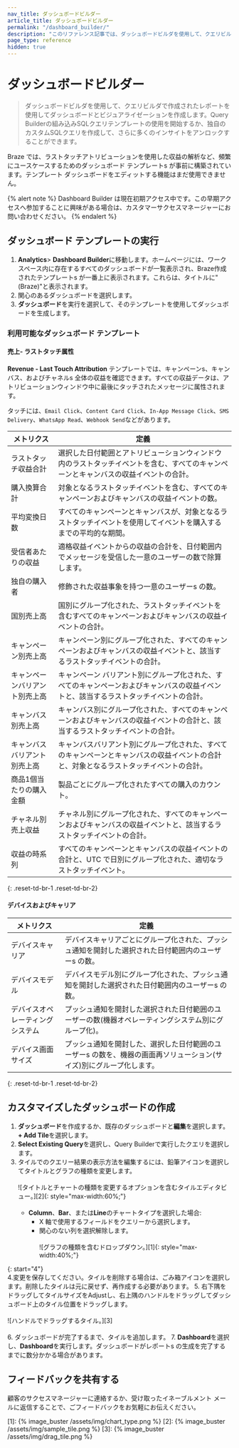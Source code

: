 ```yaml
---
nav_title: ダッシュボードビルダー
article_title: ダッシュボードビルダー
permalink: "/dashboard_builder/"
description: "このリファレンス記事では、ダッシュボードビルダを使用して、クエリビルダで作成されたレポートを使用してダッシュボードおよびビジュアライゼーションを作成する方法について説明します。"
page_type: reference
hidden: true
---
```


# ダッシュボードビルダー

> ダッシュボードビルダを使用して、クエリビルダで作成されたレポートを使用してダッシュボードとビジュアライゼーションを作成します。Query Builderの組み込みSQLクエリテンプレートの使用を開始するか、独自のカスタムSQLクエリを作成して、さらに多くのインサイトをアンロックすることができます。

Braze では、ラストタッチアトリビューションを使用した収益の解析など、頻繁にユースケースするためのダッシュボード テンプレートs が事前に構築されています。テンプレート ダッシュボードをエディットする機能はまだ使用できません。

{% alert note %}
Dashboard Builder は現在初期アクセス中です。この早期アクセスへ参加することに興味がある場合は、カスタマーサクセスマネージャーにお問い合わせください。
{% endalert %}

## ダッシュボード テンプレートの実行

1. **Analytics**> **Dashboard Builder**に移動します。ホームページには、ワークスペース内に存在するすべてのダッシュボードが一覧表示され、Braze作成されたテンプレートs が一番上に表示されます。これらは、タイトルに"(Braze)"と表示されます。
2. 関心のあるダッシュボードを選択します。
3. **ダッシュボード**を実行を選択して、そのテンプレートを使用してダッシュボードを生成します。

### 利用可能なダッシュボード テンプレート

#### 売上- ラストタッチ属性

**Revenue - Last Touch Attribution** テンプレートでは、キャンペーンs、キャンバス、およびチャネルs 全体の収益を確認できます。すべての収益データは、アトリビューションウィンドウ中に最後にタッチされたメッセージに属性されます。

タッチには、`Email Click`、`Content Card Click`、`In-App Message Click`、`SMS Delivery`、`WhatsApp Read`、`Webhook Send`などがあります。

| メトリクス | 定義 |
| --- | --- |
| ラストタッチ収益合計 | 選択した日付範囲とアトリビューションウィンドウ内のラストタッチイベントを含む、すべてのキャンペーンとキャンバスの収益イベントの合計。 |
| 購入換算合計 | 対象となるラストタッチイベントを含む、すべてのキャンペーンおよびキャンバスの収益イベントの数。 |
| 平均変換日数 | すべてのキャンペーンとキャンバスが、対象となるラストタッチイベントを使用してイベントを購入するまでの平均的な期間。 |
| 受信者あたりの収益 | 適格収益イベントからの収益の合計を、日付範囲内でメッセージを受信した一意のユーザーの数で除算します。 |
| 独自の購入者 | 修飾された収益事象を持つ一意のユーザーs の数。 |
| 国別売上高 | 国別にグループ化された、ラストタッチイベントを含むすべてのキャンペーンおよびキャンバスの収益イベントの合計。 |
| キャンペーン別売上高 | キャンペーン別にグループ化された、すべてのキャンペーンおよびキャンバスの収益イベントと、該当するラストタッチイベントの合計。 |
| キャンペーンバリアント別売上高 | キャンペーン バリアント別にグループ化された、すべてのキャンペーンおよびキャンバスの収益イベントと、該当するラストタッチイベントの合計。 |
| キャンバス別売上高 | キャンバス別にグループ化された、すべてのキャンペーンおよびキャンバスの収益イベントの合計と、該当するラストタッチイベントの合計。 |
| キャンバスバリアント別売上高 | キャンバスバリアント別にグループ化された、すべてのキャンペーンとキャンバスの収益イベントの合計と、対象となるラストタッチイベントの合計。 |
| 商品1個当たりの購入金額 | 製品ごとにグループ化されたすべての購入のカウント。 |
| チャネル別売上収益 | チャネル別にグループ化された、すべてのキャンペーンおよびキャンバスの収益イベントと、該当するラストタッチイベントの合計。 | 
| 収益の時系列 | すべてのキャンペーンとキャンバスの収益イベントの合計と、UTC で日別にグループ化された、適切なラストタッチイベント。 |
{: .reset-td-br-1 .reset-td-br-2}

#### デバイスおよびキャリア

| メトリクス | 定義 |
| --- | --- |
| デバイスキャリア | デバイスキャリアごとにグループ化された、プッシュ通知を開封した選択された日付範囲内のユーザーs の数。 |
| デバイスモデル | デバイスモデル別にグループ化された、プッシュ通知を開封した選択された日付範囲内のユーザーs の数。 |
| デバイスオペレーティングシステム | プッシュ通知を開封した選択された日付範囲のユーザーの数(機器オペレーティングシステム別にグループ化)。 |
| デバイス画面サイズ | プッシュ通知を開封した、選択した日付範囲のユーザーs の数を、機器の画面再ソリューション(サイズ)別にグループ化します。 |
{: .reset-td-br-1 .reset-td-br-2}

## カスタマイズしたダッシュボードの作成

1. **ダッシュボード**を作成するか、既存のダッシュボードと**編集**を選択します。**\+ Add Tile**を選択します。
2. **Select Existing Query**を選択し、Query Builderで実行したクエリを選択します。
3. タイルでのクエリー結果の表示方法を編集するには、鉛筆アイコンを選択してタイトルとグラフの種類を変更します。<br><br>![タイトルとチャートの種類を変更するオプションを含むタイルエディタビュー。][2]{: style="max-width:60%;"}<br><br>
    - **Column**、**Bar**、または**Line**のチャートタイプを選択した場合:
        - X 軸で使用するフィールドをクエリーから選択します。
        - 関心のない列を選択解除します。<br><br>![グラフの種類を含むドロップダウン。][1]{: style="max-width:40%;"}

{: start="4"}        
4\.変更を保存してください。タイルを削除する場合は、ごみ箱アイコンを選択します。削除したタイルは元に戻せず、再作成する必要があります。
5. 右下隅をドラッグしてタイルサイズをAdjustし、右上隅のハンドルをドラッグしてダッシュボード上のタイル位置をドラッグします。<br><br>![ハンドルでドラッグするタイル。][3]<br><br>
6. ダッシュボードが完了するまで、タイルを追加します。
7. **Dashboard**を選択し、**Dashboard**を実行します。ダッシュボードがレポートs の生成を完了するまでに数分かかる場合があります。

## フィードバックを共有する

顧客のサクセスマネージャーに連絡するか、受け取ったイネーブルメント メールに返信することで、ごフィードバックをお気軽にお伝えください。

[1]: {% image_buster /assets/img/chart_type.png %}
[2]: {% image_buster /assets/img/sample_tile.png %}
[3]: {% image_buster /assets/img/drag_tile.png %}
